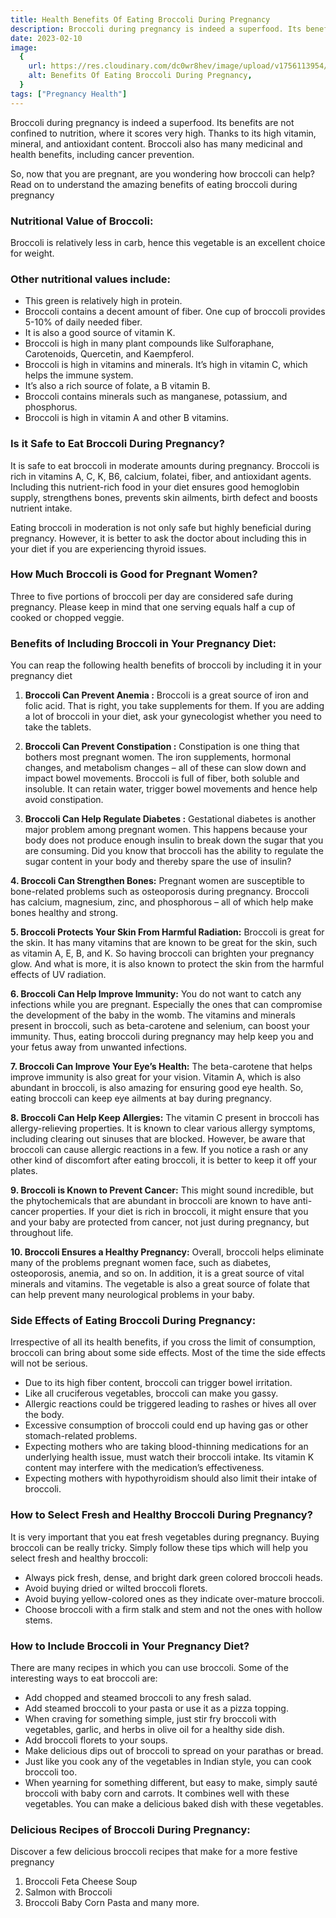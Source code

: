 ```yaml
---
title: Health Benefits Of Eating Broccoli During Pregnancy
description: Broccoli during pregnancy is indeed a superfood. Its benefits are not confined to nutrition, where it scores very high. Thanks to its high vitamin, mineral, and antioxidant content. Broccoli also has many medicinal and h...
date: 2023-02-10
image:
  {
    url: https://res.cloudinary.com/dc0wr8hev/image/upload/v1756113954/Health_Benefits_Of_Eating_Broccoli_During_Pregnancy_pol6aa.jpg,
    alt: Benefits Of Eating Broccoli During Pregnancy,
  }
tags: ["Pregnancy Health"]
---
```


Broccoli during pregnancy is indeed a superfood. Its benefits are not confined to nutrition, where it scores very high. Thanks to its high vitamin, mineral, and antioxidant content. Broccoli also has many medicinal and health benefits, including cancer prevention.

So, now that you are pregnant, are you wondering how broccoli can help? Read on to understand the amazing benefits of eating broccoli during pregnancy

### Nutritional Value of Broccoli:

Broccoli is relatively less in carb, hence this vegetable is an excellent choice for weight.

### Other nutritional values include:

- This green is relatively high in protein.
- Broccoli contains a decent amount of fiber. One cup of broccoli provides 5-10% of daily needed fiber.
- It is also a good source of vitamin K.
- Broccoli is high in many plant compounds like Sulforaphane, Carotenoids, Quercetin, and Kaempferol.
- Broccoli is high in vitamins and minerals. It’s high in vitamin C, which helps the immune system.
- It’s also a rich source of folate, a B vitamin B.
- Broccoli contains minerals such as manganese, potassium, and phosphorus.
- Broccoli is high in vitamin A and other B vitamins.

### Is it Safe to Eat Broccoli During Pregnancy?

It is safe to eat broccoli in moderate amounts during pregnancy. Broccoli is rich in vitamins A, C, K, B6, calcium, folatei, fiber, and antioxidant agents. Including this nutrient-rich food in your diet ensures good hemoglobin supply, strengthens bones, prevents skin ailments, birth defect and boosts nutrient intake.

Eating broccoli in moderation is not only safe but highly beneficial during pregnancy. However, it is better to ask the doctor about including this in your diet if you are experiencing thyroid issues.

### How Much Broccoli is Good for Pregnant Women?

Three to five portions of broccoli per day are considered safe during pregnancy. Please keep in mind that one serving equals half a cup of cooked or chopped veggie.

### Benefits of Including Broccoli in Your Pregnancy Diet:

You can reap the following health benefits of broccoli by including it in your pregnancy diet

1. **Broccoli Can Prevent Anemia :**
   Broccoli is a great source of iron and folic acid. That is right, you take supplements for them. If you are adding a lot of broccoli in your diet, ask your gynecologist whether you need to take the tablets.

2. **Broccoli Can Prevent Constipation :**
   Constipation is one thing that bothers most pregnant women. The iron supplements, hormonal changes, and metabolism changes – all of these can slow down and impact bowel movements.
   Broccoli is full of fiber, both soluble and insoluble. It can retain water, trigger bowel movements and hence help avoid constipation.

3. **Broccoli Can Help Regulate Diabetes :**
   Gestational diabetes is another major problem among pregnant women. This happens because your body does not produce enough insulin to break down the sugar that you are consuming. Did you know that broccoli has the ability to regulate the sugar content in your body and thereby spare the use of insulin?

**4. Broccoli Can Strengthen Bones:**
Pregnant women are susceptible to bone-related problems such as osteoporosis during pregnancy. Broccoli has calcium, magnesium, zinc, and phosphorous – all of which help make bones healthy and strong.

**5. Broccoli Protects Your Skin From Harmful Radiation:**
Broccoli is great for the skin. It has many vitamins that are known to be great for the skin, such as vitamin A, E, B, and K. So having broccoli can brighten your pregnancy glow. And what is more, it is also known to protect the skin from the harmful effects of UV radiation.

**6. Broccoli Can Help Improve Immunity:**
You do not want to catch any infections while you are pregnant. Especially the ones that can compromise the development of the baby in the womb.
The vitamins and minerals present in broccoli, such as beta-carotene and selenium, can boost your immunity. Thus, eating broccoli during pregnancy may help keep you and your fetus away from unwanted infections.

**7. Broccoli Can Improve Your Eye’s Health:**
The beta-carotene that helps improve immunity is also great for your vision. Vitamin A, which is also abundant in broccoli, is also amazing for ensuring good eye health. So, eating broccoli can keep eye ailments at bay during pregnancy.

**8. Broccoli Can Help Keep Allergies:**
The vitamin C present in broccoli has allergy-relieving properties. It is known to clear various allergy symptoms, including clearing out sinuses that are blocked.
However, be aware that broccoli can cause allergic reactions in a few. If you notice a rash or any other kind of discomfort after eating broccoli, it is better to keep it off your plates.

**9. Broccoli is Known to Prevent Cancer:**
This might sound incredible, but the phytochemicals that are abundant in broccoli are known to have anti-cancer properties. If your diet is rich in broccoli, it might ensure that you and your baby are protected from cancer, not just during pregnancy, but throughout life.

**10. Broccoli Ensures a Healthy Pregnancy:**
Overall, broccoli helps eliminate many of the problems pregnant women face, such as diabetes, osteoporosis, anemia, and so on. In addition, it is a great source of vital minerals and vitamins. The vegetable is also a great source of folate that can help prevent many neurological problems in your baby.

### Side Effects of Eating Broccoli During Pregnancy:

Irrespective of all its health benefits, if you cross the limit of consumption, broccoli can bring about some side effects. Most of the time the side effects will not be serious.

- Due to its high fiber content, broccoli can trigger bowel irritation.
- Like all cruciferous vegetables, broccoli can make you gassy.
- Allergic reactions could be triggered leading to rashes or hives all over the body.
- Excessive consumption of broccoli could end up having gas or other stomach-related problems.
- Expecting mothers who are taking blood-thinning medications for an underlying health issue, must watch their broccoli intake. Its vitamin K content may interfere with the medication’s effectiveness.
- Expecting mothers with hypothyroidism should also limit their intake of broccoli.

### How to Select Fresh and Healthy Broccoli During Pregnancy?

It is very important that you eat fresh vegetables during pregnancy. Buying broccoli can be really tricky. Simply follow these tips which will help you select fresh and healthy broccoli:

- Always pick fresh, dense, and bright dark green colored broccoli heads.
- Avoid buying dried or wilted broccoli florets.
- Avoid buying yellow-colored ones as they indicate over-mature broccoli.
- Choose broccoli with a firm stalk and stem and not the ones with hollow stems.

### How to Include Broccoli in Your Pregnancy Diet?

There are many recipes in which you can use broccoli. Some of the interesting ways to eat broccoli are:

- Add chopped and steamed broccoli to any fresh salad.
- Add steamed broccoli to your pasta or use it as a pizza topping.
- When craving for something simple, just stir fry broccoli with vegetables, garlic, and herbs in olive oil for a healthy side dish.
- Add broccoli florets to your soups.
- Make delicious dips out of broccoli to spread on your parathas or bread.
- Just like you cook any of the vegetables in Indian style, you can cook broccoli too.
- When yearning for something different, but easy to make, simply sauté broccoli with baby corn and carrots. It combines well with these vegetables. You can make a delicious baked dish with these vegetables.

### Delicious Recipes of Broccoli During Pregnancy:

Discover a few delicious broccoli recipes that make for a more festive pregnancy

1. Broccoli Feta Cheese Soup
2. Salmon with Broccoli
3. Broccoli Baby Corn Pasta and many more.

